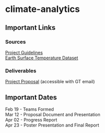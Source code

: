 # climate-analytics

## Important Links

### Sources

[Project Guidelines](https://docs.google.com/document/d/e/2PACX-1vTtXIpEy6kkacaMPYOrSoH0-zu3UuFHYyTgr_JdOgO6c23PCAWlQhAwt7ifV_H9T84O2TmhFlqnDR4_/pub)  
[Earth Surface Temperature Dataset](https://www.kaggle.com/berkeleyearth/climate-change-earth-surface-temperature-data)

### Deliverables

[Project Proposal](https://gtvault-my.sharepoint.com/:w:/g/personal/harrison3_gatech_edu/EdRTHgSLsY9Gn6s0rwQw92EBLeDGpMhy2OLjgTySt6SMZQ?e=tEvqhg) (accessible with GT email)

## Important Dates

Feb 19 - Teams Formed  
Mar 12 - Proposal Document and Presentation  
Apr 02 - Progress Report  
Apr 23 - Poster Presentation and Final Report
